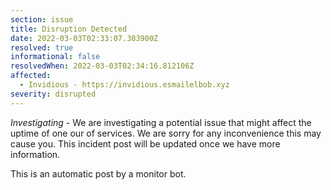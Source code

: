 ```yaml
---
section: issue
title: Disruption Detected
date: 2022-03-03T02:33:07.303900Z
resolved: true
informational: false
resolvedWhen: 2022-03-03T02:34:16.812106Z
affected:
  - Invidious - https://invidious.esmailelbob.xyz
severity: disrupted
---
```

*Investigating* - We are investigating a potential issue that might affect the uptime of one our of services. We are sorry for any inconvenience this may cause you. This incident post will be updated once we have more information.

This is an automatic post by a monitor bot.
        